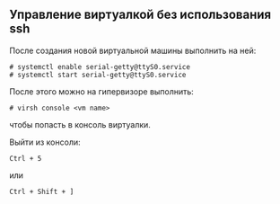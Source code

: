 Управление виртуалкой без использования ssh
-------------------------------------------

После создания новой виртуальной машины выполнить на ней:
```
# systemctl enable serial-getty@ttyS0.service
# systemctl start serial-getty@ttyS0.service
```
После этого можно на гипервизоре выполнить:
```
# virsh console <vm name>
```
чтобы попасть в консоль виртуалки.

Выйти из консоли:

```
Ctrl + 5
```
или
```
Ctrl + Shift + ]
```
